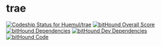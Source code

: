 # trae

[ ![Codeship Status for Huemul/trae](https://img.shields.io/codeship/1d9dc9b0-84c0-0134-0393-62ca7b64624e.svg)](https://app.codeship.com/projects/183213)
[![bitHound Overall Score](https://www.bithound.io/github/Huemul/trae/badges/score.svg)](https://www.bithound.io/github/Huemul/trae)
[![bitHound Dependencies](https://www.bithound.io/github/Huemul/trae/badges/dependencies.svg)](https://www.bithound.io/github/Huemul/trae/master/dependencies/npm)
[![bitHound Dev Dependencies](https://www.bithound.io/github/Huemul/trae/badges/devDependencies.svg)](https://www.bithound.io/github/Huemul/trae/master/dependencies/npm)
[![bitHound Code](https://www.bithound.io/github/Huemul/trae/badges/code.svg)](https://www.bithound.io/github/Huemul/trae)
